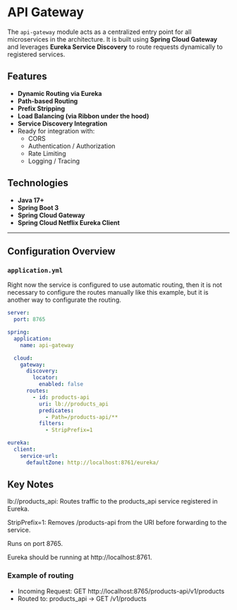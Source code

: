 # API Gateway

The `api-gateway` module acts as a centralized entry point for all microservices in the architecture. It is built using **Spring Cloud Gateway** and leverages **Eureka Service Discovery** to route requests dynamically to registered services.

## Features

- **Dynamic Routing via Eureka**
- **Path-based Routing**
- **Prefix Stripping**
- **Load Balancing (via Ribbon under the hood)**
- **Service Discovery Integration**
- Ready for integration with:
  - CORS
  - Authentication / Authorization
  - Rate Limiting
  - Logging / Tracing

## Technologies

- **Java 17+**
- **Spring Boot 3**
- **Spring Cloud Gateway**
- **Spring Cloud Netflix Eureka Client**

---

## Configuration Overview

### `application.yml`

Right now the service is configured to use automatic routing, then it is not necessary to configure the routes manually like this example, but it is another way to configurate the routing.
```yaml
server:
  port: 8765

spring:
  application:
    name: api-gateway

  cloud:
    gateway:
      discovery:
        locator:
          enabled: false
      routes:
        - id: products-api
          uri: lb://products_api
          predicates:
            - Path=/products-api/**
          filters:
            - StripPrefix=1

eureka:
  client:
    service-url:
      defaultZone: http://localhost:8761/eureka/
```

## Key Notes
lb://products_api: Routes traffic to the products_api service registered in Eureka.

StripPrefix=1: Removes /products-api from the URI before forwarding to the service.

Runs on port 8765.

Eureka should be running at http://localhost:8761.

### Example of routing

- Incoming Request: GET http://localhost:8765/products-api/v1/products
- Routed to: products_api -> GET /v1/products
